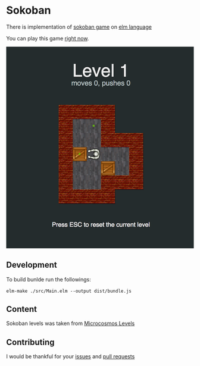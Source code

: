 Sokoban
=======

There is implementation of [sokoban game](https://ru.wikipedia.org/wiki/Sokoban) on [elm language](http://elm-lang.org)

You can play this game [right now](https://ufocoder.github.io/sokoban/dist/index.html).

![Sokoban screenshot](docs/demo.png "Sokoban Game. Level #1")

## Development

To build bunlde run the followings:
```
elm-make ./src/Main.elm --output dist/bundle.js
```

 
## Content 
Sokoban levels was taken from [Microcosmos Levels](http://sneezingtiger.com/sokoban/levels/microbanText.html)


## Contributing

I would be thankful for your [issues](https://github.com/ufocoder/sokoban/issues) and [pull requests](https://github.com/ufocoder/sokoban/pulls)